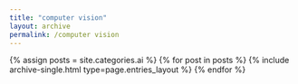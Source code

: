 ```yaml
---
title: "computer vision"
layout: archive
permalink: /computer vision
---
```

{% assign posts = site.categories.ai %}
{% for post in posts %} {% include archive-single.html type=page.entries_layout %} {% endfor %}
